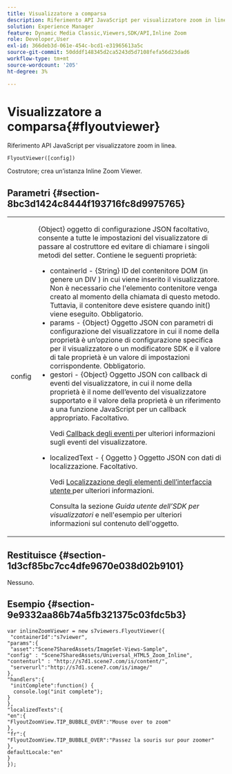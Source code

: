 ```yaml
---
title: Visualizzatore a comparsa
description: Riferimento API JavaScript per visualizzatore zoom in linea.
solution: Experience Manager
feature: Dynamic Media Classic,Viewers,SDK/API,Inline Zoom
role: Developer,User
exl-id: 366deb3d-061e-454c-bcd1-e31965613a5c
source-git-commit: 50dddf148345d2ca5243d5d7108fefa56d23dad6
workflow-type: tm+mt
source-wordcount: '205'
ht-degree: 3%

---
```


# Visualizzatore a comparsa{#flyoutviewer}

Riferimento API JavaScript per visualizzatore zoom in linea.

`FlyoutViewer([config])`

Costrutore; crea un’istanza Inline Zoom Viewer.

## Parametri {#section-8bc3d1424c8444f193716fc8d9975765}

<table id="table_896DFF34A68A403DB93A6D597461A573"> 
 <tbody> 
  <tr> 
   <td colname="col1"> <p> <span class="codeph"> <span class="varname"> config </span> </span> </p> </td> 
   <td colname="col2"> <p> <span class="codeph"> {Object} </span> oggetto di configurazione JSON facoltativo, consente a tutte le impostazioni del visualizzatore di passare al costruttore ed evitare di chiamare i singoli metodi del setter. Contiene le seguenti proprietà: </p> <p> 
     <ul id="ul_266C711E8E75471E90C15F39A96A142F"> 
      <li id="li_71857BBD652243A094E936C2C8EA9702"> <span class="codeph"> containerId </span> - <span class="codeph"> {String} </span> ID del contenitore DOM (in genere un <span class="codeph"> DIV </span>) in cui viene inserito il visualizzatore. Non è necessario che l'elemento contenitore venga creato al momento della chiamata di questo metodo. Tuttavia, il contenitore deve esistere quando <span class="codeph"> init() </span> viene eseguito. Obbligatorio. </li> 
      <li id="li_3D28979F04274AC9B507B33D4275FC3A"> <span class="codeph"> params </span> - <span class="codeph"> {Object} </span> Oggetto JSON con parametri di configurazione del visualizzatore in cui il nome della proprietà è un’opzione di configurazione specifica per il visualizzatore o un modificatore SDK e il valore di tale proprietà è un valore di impostazioni corrispondente. Obbligatorio. </li> 
      <li id="li_A40AC2167575415FB3383D070E27B9AB"> <span class="codeph"> gestori </span> - <span class="codeph"> {Object} </span> Oggetto JSON con callback di eventi del visualizzatore, in cui il nome della proprietà è il nome dell’evento del visualizzatore supportato e il valore della proprietà è un riferimento a una funzione JavaScript per un callback appropriato. Facoltativo. <p>Vedi <a href="../../../c-html5-s7-aem-asset-viewers/c-html5-flyout-viewer-20-about/c-html5-flyout-viewer-20-event-callbacks.md#concept-53eb01d28189437790268da4929f2a10" format="dita" scope="local"> Callback degli eventi </a> per ulteriori informazioni sugli eventi del visualizzatore. </p> </li> 
      <li id="li_218F9597A60249AEBA43A9E86EAFF8BA"> <p> <span class="codeph"> localizedText </span> - { <span class="codeph"> Oggetto </span>} Oggetto JSON con dati di localizzazione. Facoltativo. </p> <p>Vedi <a href="../../../c-html5-s7-aem-asset-viewers/c-html5-inlinezoom-viewer-about/c-html5-inlinezoom-viewer-localization.md#concept-6c8e58c611934e93ae3f211f46e15c27" format="dita" scope="local"> Localizzazione degli elementi dell’interfaccia utente </a> per ulteriori informazioni. </p> <p>Consulta la sezione <i>Guida utente dell’SDK per visualizzatori</i> e nell'esempio per ulteriori informazioni sul contenuto dell'oggetto. </p> </li> 
     </ul> </p> </td> 
  </tr> 
 </tbody> 
</table>

## Restituisce {#section-1d3cf85bc7cc4dfe9670e038d02b9101}

Nessuno.

## Esempio {#section-9e9332aa86b74a5fb321375c03fdc5b3}

```
var inlineZoomViewer = new s7viewers.FlyoutViewer({ 
 "containerId":"s7viewer", 
"params":{ 
 "asset":"Scene7SharedAssets/ImageSet-Views-Sample", 
"config" : "Scene7SharedAssets/Universal_HTML5_Zoom_Inline", 
"contenturl" : "http://s7d1.scene7.com/is/content/", 
 "serverurl":"http://s7d1.scene7.com/is/image/" 
}, 
"handlers":{ 
 "initComplete":function() { 
  console.log("init complete"); 
} 
}, 
"localizedTexts":{ 
"en":{ 
"FlyoutZoomView.TIP_BUBBLE_OVER":"Mouse over to zoom" 
}, 
"fr":{ 
"FlyoutZoomView.TIP_BUBBLE_OVER":"Passez la souris sur pour zoomer" 
}, 
defaultLocale:"en" 
} 
});
```
